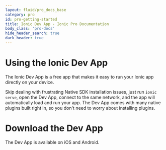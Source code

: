 ```yaml
---
layout: fluid/pro_docs_base
category: pro
id: pro-getting-started
title: Ionic Dev App - Ionic Pro Documentation
body_class: 'pro-docs'
hide_header_search: true
dark_header: true
---
```


# Using the Ionic Dev App

The Ionic Dev App is a free app that makes it easy to run your Ionic app directly on your device.

Skip dealing with frustrating Native SDK installation issues, just run `ionic serve`, open the Dev App, connect to the same network, and the app will automatically load
and run your app. The Dev App comes with many native plugins built right in, so you don't need to worry about installing plugins.

# Download the Dev App

The Dev App is available on iOS and Android.
